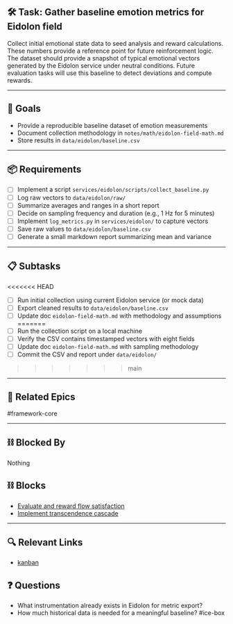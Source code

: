## 🛠️ Task: Gather baseline emotion metrics for Eidolon field

Collect initial emotional state data to seed analysis and reward calculations.
These numbers provide a reference point for future reinforcement logic.
The dataset should provide a snapshot of typical emotional vectors generated by
the Eidolon service under neutral conditions. Future evaluation tasks will use
this baseline to detect deviations and compute rewards.

---

## 🎯 Goals

- Provide a reproducible baseline dataset of emotion measurements
- Document collection methodology in `notes/math/eidolon-field-math.md`
- Store results in `data/eidolon/baseline.csv`

---

## 📦 Requirements

- [ ] Implement a script `services/eidolon/scripts/collect_baseline.py`
- [ ] Log raw vectors to `data/eidolon/raw/`
- [ ] Summarize averages and ranges in a short report
- [ ] Decide on sampling frequency and duration (e.g., 1 Hz for 5 minutes)
- [ ] Implement `log_metrics.py` in `services/eidolon/` to capture vectors
- [ ] Save raw values to `data/eidolon/baseline.csv`
- [ ] Generate a small markdown report summarizing mean and variance

---

## 📋 Subtasks

<<<<<<< HEAD
- [ ] Run initial collection using current Eidolon service (or mock data)
- [ ] Export cleaned results to `data/eidolon/baseline.csv`
- [ ] Update doc `eidolon-field-math.md` with methodology and assumptions
=======
- [ ] Run the collection script on a local machine
- [ ] Verify the CSV contains timestamped vectors with eight fields
- [ ] Update doc `eidolon-field-math.md` with sampling methodology
- [ ] Commit the CSV and report under `data/eidolon/`
>>>>>>> main

---

## 🔗 Related Epics

#framework-core

---

## ⛓️ Blocked By

Nothing

## ⛓️ Blocks

- [Evaluate and reward flow satisfaction](Evaluate%20and%20reward%20flow%20satisfaction.md)
- [Implement transcendence cascade](Implement%20transcendence%20cascade.md)

---

## 🔍 Relevant Links

- [kanban](../boards/kanban.md)

## ❓ Questions

- What instrumentation already exists in Eidolon for metric export?
- How much historical data is needed for a meaningful baseline?
#ice-box
